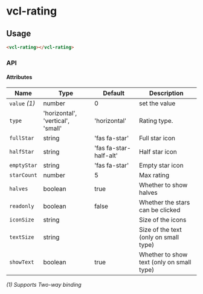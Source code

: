# vcl-rating

## Usage

```html
<vcl-rating></vcl-rating>
```

### API

#### Attributes

Name          | Type                              | Default                | Description
------------- | --------------------------------- | ---------------------- | -----------------------------------------
`value` _(1)_ | number                            | 0                      | set the value
`type`        | 'horizontal', 'vertical', 'small' | 'horizontal'           | Rating type.
`fullStar`    | string                            | 'fas fa-star'          | Full star icon
`halfStar`    | string                            | 'fas fa-star-half-alt' | Half star icon
`emptyStar`   | string                            | 'fas fa-star'          | Empty star icon
`starCount`   | number                            | 5                      | Max rating
`halves`      | boolean                           | true                   | Whether to show halves
`readonly`    | boolean                           | false                  | Whether the stars can be clicked
`iconSize`    | string                            |                        | Size of the icons
`textSize`    | string                            |                        | Size of the text (only on small type)
`showText`    | boolean                           | true                   | Whether to show text (only on small type)

_(1) Supports Two-way binding_
